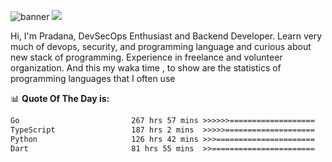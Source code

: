 ![banner](.github/banner-profile.jpeg)
<img src="https://user-images.githubusercontent.com/73097560/115834477-dbab4500-a447-11eb-908a-139a6edaec5c.gif"></p>

Hi, I'm Pradana, DevSecOps Enthusiast and Backend Developer. Learn very much of devops, security, and programming language and curious about new stack of programming. Experience in freelance and volunteer organization. And this my waka time , to show are the statistics of programming languages that I often use

📊 **Quote Of The Day is:**
<!--START_SECTION:waka-->

```txt
Go                         267 hrs 57 mins >>>>>>===================   25.85 %
TypeScript                 187 hrs 2 mins  >>>>>====================   18.05 %
Python                     126 hrs 42 mins >>>======================   12.23 %
Dart                       81 hrs 55 mins  >>=======================   07.90 %
```

<!--END_SECTION:waka-->
